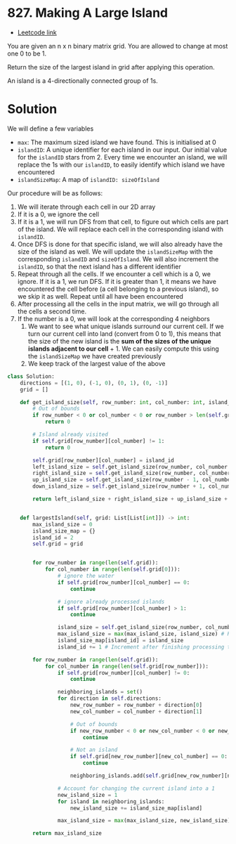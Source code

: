 # 827. Making A Large Island

-   [Leetcode link](https://leetcode.com/problems/making-a-large-island/)

You are given an n x n binary matrix grid. You are allowed to change at most one 0 to be 1.

Return the size of the largest island in grid after applying this operation.

An island is a 4-directionally connected group of 1s.

# Solution

We will define a few variables

-   `max`: The maximum sized island we have found. This is initialised at 0
-   `islandID`: A unique identifier for each island in our input. Our initial value for the `islandID` stars from 2. Every time we encounter an island, we will replace the 1s with our `islandID`, to easily identify which island we have encountered
-   `islandSizeMap`: A map of `islandID: sizeOfIsland`

Our procedure will be as follows:

1. We will iterate through each cell in our 2D array
2. If it is a 0, we ignore the cell
3. If it is a 1, we will run DFS from that cell, to figure out which cells are part of the island. We will replace each cell in the corresponding island with `islandID`.
4. Once DFS is done for that specific island, we will also already have the size of the island as well. We will update the `islandSizeMap` with the corresponding `islandID` and `sizeOfIsland`. We will also increment the `islandID`, so that the next island has a different identifier
5. Repeat through all the cells. If we encounter a cell which is a 0, we ignore. If it is a 1, we run DFS. If it is greater than 1, it means we have encountered the cell before (a cell belonging to a previous island), so we skip it as well. Repeat until all have been encountered
6. After processing all the cells in the input matrix, we will go through all the cells a second time.
7. If the number is a 0, we will look at the corresponding 4 neighbors
    1. We want to see what unique islands surround our current cell. If we turn our current cell into land (convert from 0 to 1), this means that the size of the new island is the **sum of the sizes of the unique islands adjacent to our cell** + 1. We can easily compute this using the `islandSizeMap` we have created previously
    2. We keep track of the largest value of the above

```python
class Solution:
    directions = [(1, 0), (-1, 0), (0, 1), (0, -1)]
    grid = []

    def get_island_size(self, row_number: int, col_number: int, island_id: int) -> int:
        # Out of bounds
        if row_number < 0 or col_number < 0 or row_number > len(self.grid) - 1 or col_number > len(self.grid[0]) - 1:
            return 0

        # Island already visited
        if self.grid[row_number][col_number] != 1:
            return 0

        self.grid[row_number][col_number] = island_id
        left_island_size = self.get_island_size(row_number, col_number - 1, island_id)
        right_island_size = self.get_island_size(row_number, col_number + 1, island_id)
        up_island_size = self.get_island_size(row_number - 1, col_number, island_id)
        down_island_size = self.get_island_size(row_number + 1, col_number, island_id)

        return left_island_size + right_island_size + up_island_size + down_island_size + 1


    def largestIsland(self, grid: List[List[int]]) -> int:
        max_island_size = 0
        island_size_map = {}
        island_id = 2
        self.grid = grid


        for row_number in range(len(self.grid)):
            for col_number in range(len(self.grid[0])):
                # ignore the water
                if self.grid[row_number][col_number] == 0:
                    continue

                # ignore already processed islands
                if self.grid[row_number][col_number] > 1:
                    continue

                island_size = self.get_island_size(row_number, col_number, island_id)
                max_island_size = max(max_island_size, island_size) # Required if all is 1
                island_size_map[island_id] = island_size
                island_id += 1 # Increment after finishing processing the island

        for row_number in range(len(self.grid)):
            for col_number in range(len(self.grid[row_number])):
                if self.grid[row_number][col_number] != 0:
                    continue

                neighboring_islands = set()
                for direction in self.directions:
                    new_row_number = row_number + direction[0]
                    new_col_number = col_number + direction[1]

                    # Out of bounds
                    if new_row_number < 0 or new_col_number < 0 or new_row_number > len(self.grid) - 1 or new_col_number > len(self.grid[0]) - 1:
                        continue

                    # Not an island
                    if self.grid[new_row_number][new_col_number] == 0:
                        continue

                    neighboring_islands.add(self.grid[new_row_number][new_col_number])

                # Account for changing the current island into a 1
                new_island_size = 1
                for island in neighboring_islands:
                    new_island_size += island_size_map[island]

                max_island_size = max(max_island_size, new_island_size)

        return max_island_size


```

